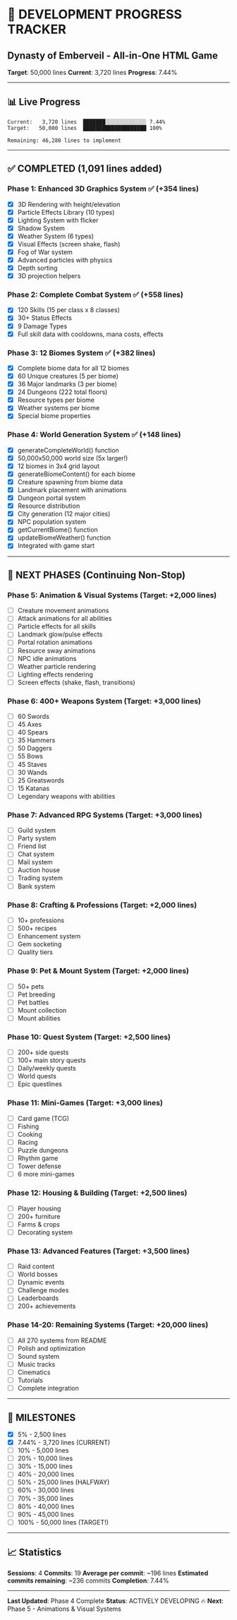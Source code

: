 # 🚀 DEVELOPMENT PROGRESS TRACKER
## Dynasty of Emberveil - All-in-One HTML Game

**Target**: 50,000 lines
**Current**: 3,720 lines
**Progress**: 7.44%

---

## 📊 Live Progress

```
Current:   3,720 lines  ███████░░░░░░░░░░░░░ 7.44%
Target:   50,000 lines  ████████████████████ 100%

Remaining: 46,280 lines to implement
```

---

## ✅ COMPLETED (1,091 lines added)

### Phase 1: Enhanced 3D Graphics System ✅ (+354 lines)
- [x] 3D Rendering with height/elevation
- [x] Particle Effects Library (10 types)
- [x] Lighting System with flicker
- [x] Shadow System
- [x] Weather System (6 types)
- [x] Visual Effects (screen shake, flash)
- [x] Fog of War system
- [x] Advanced particles with physics
- [x] Depth sorting
- [x] 3D projection helpers

### Phase 2: Complete Combat System ✅ (+558 lines)
- [x] 120 Skills (15 per class x 8 classes)
- [x] 30+ Status Effects
- [x] 9 Damage Types
- [x] Full skill data with cooldowns, mana costs, effects

### Phase 3: 12 Biomes System ✅ (+382 lines)
- [x] Complete biome data for all 12 biomes
- [x] 60 Unique creatures (5 per biome)
- [x] 36 Major landmarks (3 per biome)
- [x] 24 Dungeons (222 total floors)
- [x] Resource types per biome
- [x] Weather systems per biome
- [x] Special biome properties

### Phase 4: World Generation System ✅ (+148 lines)
- [x] generateCompleteWorld() function
- [x] 50,000x50,000 world size (5x larger!)
- [x] 12 biomes in 3x4 grid layout
- [x] generateBiomeContent() for each biome
- [x] Creature spawning from biome data
- [x] Landmark placement with animations
- [x] Dungeon portal system
- [x] Resource distribution
- [x] City generation (12 major cities)
- [x] NPC population system
- [x] getCurrentBiome() function
- [x] updateBiomeWeather() function
- [x] Integrated with game start

---

## 🔄 NEXT PHASES (Continuing Non-Stop)

### Phase 5: Animation & Visual Systems (Target: +2,000 lines)
- [ ] Creature movement animations
- [ ] Attack animations for all abilities
- [ ] Particle effects for all skills
- [ ] Landmark glow/pulse effects
- [ ] Portal rotation animations
- [ ] Resource sway animations
- [ ] NPC idle animations
- [ ] Weather particle rendering
- [ ] Lighting effects rendering
- [ ] Screen effects (shake, flash, transitions)

### Phase 6: 400+ Weapons System (Target: +3,000 lines)
- [ ] 60 Swords
- [ ] 45 Axes
- [ ] 40 Spears
- [ ] 35 Hammers
- [ ] 50 Daggers
- [ ] 55 Bows
- [ ] 45 Staves
- [ ] 30 Wands
- [ ] 25 Greatswords
- [ ] 15 Katanas
- [ ] Legendary weapons with abilities

### Phase 7: Advanced RPG Systems (Target: +3,000 lines)
- [ ] Guild system
- [ ] Party system
- [ ] Friend list
- [ ] Chat system
- [ ] Mail system
- [ ] Auction house
- [ ] Trading system
- [ ] Bank system

### Phase 8: Crafting & Professions (Target: +2,000 lines)
- [ ] 10+ professions
- [ ] 500+ recipes
- [ ] Enhancement system
- [ ] Gem socketing
- [ ] Quality tiers

### Phase 9: Pet & Mount System (Target: +2,000 lines)
- [ ] 50+ pets
- [ ] Pet breeding
- [ ] Pet battles
- [ ] Mount collection
- [ ] Mount abilities

### Phase 10: Quest System (Target: +2,500 lines)
- [ ] 200+ side quests
- [ ] 100+ main story quests
- [ ] Daily/weekly quests
- [ ] World quests
- [ ] Epic questlines

### Phase 11: Mini-Games (Target: +3,000 lines)
- [ ] Card game (TCG)
- [ ] Fishing
- [ ] Cooking
- [ ] Racing
- [ ] Puzzle dungeons
- [ ] Rhythm game
- [ ] Tower defense
- [ ] 6 more mini-games

### Phase 12: Housing & Building (Target: +2,500 lines)
- [ ] Player housing
- [ ] 200+ furniture
- [ ] Farms & crops
- [ ] Decorating system

### Phase 13: Advanced Features (Target: +3,500 lines)
- [ ] Raid content
- [ ] World bosses
- [ ] Dynamic events
- [ ] Challenge modes
- [ ] Leaderboards
- [ ] 200+ achievements

### Phase 14-20: Remaining Systems (Target: +20,000 lines)
- [ ] All 270 systems from README
- [ ] Polish and optimization
- [ ] Sound system
- [ ] Music tracks
- [ ] Cinematics
- [ ] Tutorials
- [ ] Complete integration

---

## 🎯 MILESTONES

- [x] 5%    - 2,500 lines
- [x] 7.44% - 3,720 lines (CURRENT)
- [ ] 10%   - 5,000 lines
- [ ] 20%   - 10,000 lines
- [ ] 30%   - 15,000 lines
- [ ] 40%   - 20,000 lines
- [ ] 50%   - 25,000 lines (HALFWAY)
- [ ] 60%   - 30,000 lines
- [ ] 70%   - 35,000 lines
- [ ] 80%   - 40,000 lines
- [ ] 90%   - 45,000 lines
- [ ] 100%  - 50,000 lines (TARGET!)

---

## 📈 Statistics

**Sessions**: 4
**Commits**: 19
**Average per commit**: ~196 lines
**Estimated commits remaining**: ~236 commits
**Completion**: 7.44%

---

**Last Updated**: Phase 4 Complete
**Status**: ACTIVELY DEVELOPING 🔥
**Next**: Phase 5 - Animations & Visual Systems
